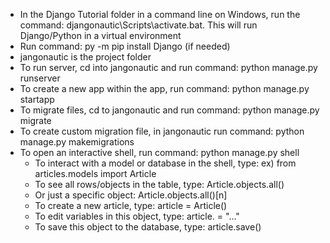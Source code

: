 - In the Django Tutorial folder in a command line on Windows, run the command:
  djangonautic\Scripts\activate.bat.
  This will run Django/Python in a virtual environment
- Run command:
  py -m pip install Django (if needed)
- jangonautic is the project folder
- To run server, cd into jangonautic and run command:
  python manage.py runserver
- To create a new app within the app, run command:
  python manage.py startapp <app name here>
- To migrate files, cd to jangonautic and run command:
  python manage.py migrate
- To create custom migration file, in jangonautic run command:
  python manage.py makemigrations
- To open an interactive shell, run command:
  python manage.py shell
  - To interact with a model or database in the shell, type:
    ex) from articles.models import Article
  - To see all rows/objects in the table, type:
    Article.objects.all()
  - Or just a specific object:
    Article.objects.all()[n]
  - To create a new article, type:
    article = Article()
  - To edit variables in this object, type:
    article.<variable name> = "..."
  - To save this object to the database, type:
    article.save()
